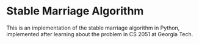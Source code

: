 # Stable Marriage Algorithm

This is an implementation of the stable marriage algorithm in Python, implemented after learning about the problem in CS 2051 at Georgia Tech.

